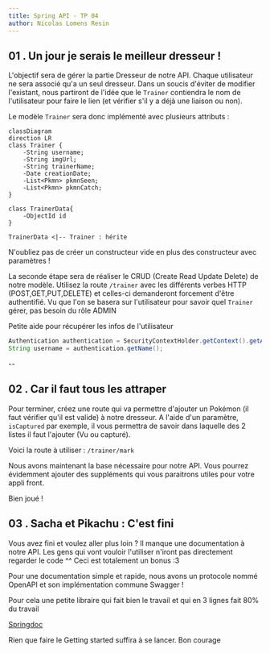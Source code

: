 ```yaml
---
title: Spring API - TP 04
author: Nicolas Lomens Resin
---
```

## 01 . Un jour je serais le meilleur dresseur !

L'objectif sera de gérer la partie Dresseur de notre API. Chaque utilisateur ne sera associé qu'a un seul dresseur. Dans un soucis d'éviter de modifier l'existant, nous partiront de l'idée que le `Trainer` contiendra le nom de l'utilisateur pour faire le lien (et vérifier s'il y a déjà une liaison ou non).

Le modèle `Trainer` sera donc implémenté avec plusieurs attributs :

```mermaid 
classDiagram
direction LR
class Trainer {
	-String username;
	-String imgUrl;
	-String trainerName;
	-Date creationDate;
	-List<Pkmn> pkmnSeen;
	-List<Pkmn> pkmnCatch;
}

class TrainerData{
	-ObjectId id
}

TrainerData <|-- Trainer : hérite
```
N'oubliez pas de créer un constructeur vide en plus des constructeur avec paramètres ! 

La seconde étape sera de réaliser le CRUD (Create Read Update Delete) de notre modèle. Utilisez la route `/trainer` avec les différents verbes HTTP (POST,GET,PUT,DELETE) et celles-ci demanderont forcement d'être authentifié. Vu que l'on se basera sur l'utilisateur pour savoir quel `Trainer` gérer, pas besoin du rôle ADMIN

Petite aide pour récupérer les infos de l'utilisateur

```java
Authentication authentication = SecurityContextHolder.getContext().getAuthentication();
String username = authentication.getName();
```

<!-- Saut de page-->
<div style="page-break-after: always;"></div>
--

## 02 . Car il faut tous les attraper 

Pour terminer, créez une route qui va permettre d'ajouter un Pokémon (il faut vérifier qu'il est valide) à notre dresseur. A l'aide d'un paramètre, `isCaptured` par exemple, il vous permettra de savoir dans laquelle des 2 listes il faut l'ajouter (Vu ou capturé). 

Voici la route à utiliser  : `/trainer/mark`

Nous avons maintenant la base nécessaire pour notre API. Vous pourrez évidemment ajouter des suppléments qui vous paraitrons utiles pour votre appli front. 

Bien joué !

## 03 . Sacha et Pikachu : C'est fini

Vous avez fini et voulez aller plus loin ? Il manque une documentation à notre API. Les gens qui vont vouloir l'utiliser n'iront pas directement regarder le code ^^ Ceci est totalement un bonus :3

Pour une documentation simple et rapide, nous avons un protocole nommé OpenAPI et son implémentation commune Swagger ! 

Pour cela une petite libraire qui fait bien le travail et qui en 3 lignes fait 80% du travail 

[Springdoc](https://springdoc.org/#getting-started) 

Rien que faire le Getting started suffira à se lancer. Bon courage